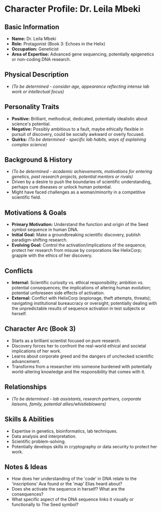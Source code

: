 # Character Profile: Dr. Leila Mbeki

## Basic Information
- **Name:** Dr. Leila Mbeki
- **Role:** Protagonist (Book 3: Echoes in the Helix)
- **Occupation:** Geneticist
- **Area of Expertise:** Advanced gene sequencing, potentially epigenetics or non-coding DNA research.

## Physical Description
- *(To be determined - consider age, appearance reflecting intense lab work or intellectual focus)*

## Personality Traits
- **Positive:** Brilliant, methodical, dedicated, potentially idealistic about science's potential.
- **Negative:** Possibly ambitious to a fault, maybe ethically flexible in pursuit of discovery, could be socially awkward or overly focused.
- **Quirks:** *(To be determined - specific lab habits, ways of explaining complex science)*

## Background & History
- *(To be determined - academic achievements, motivations for entering genetics, past research projects, potential mentors or rivals)*
- Driven by a desire to push the boundaries of scientific understanding, perhaps cure diseases or unlock human potential.
- Might have faced challenges as a woman/minority in a competitive scientific field.

## Motivations & Goals
- **Primary Motivation:** Understand the function and origin of the Seed symbol sequence in human DNA.
- **Initial Goal:** Make a groundbreaking scientific discovery, publish paradigm-shifting research.
- **Evolving Goal:** Control the activation/implications of the sequence; protect her research from misuse by corporations like HelixCorp; grapple with the ethics of her discovery.

## Conflicts
- **Internal:** Scientific curiosity vs. ethical responsibility; ambition vs. potential consequences; the implications of altering human evolution; potential unforeseen side effects of activation.
- **External:** Conflict with HelixCorp (espionage, theft attempts, threats); navigating institutional bureaucracy or oversight; potentially dealing with the unpredictable results of sequence activation in test subjects or herself.

## Character Arc (Book 3)
- Starts as a brilliant scientist focused on pure research.
- Discovery forces her to confront the real-world ethical and societal implications of her work.
- Learns about corporate greed and the dangers of unchecked scientific advancement.
- Transforms from a researcher into someone burdened with potentially world-altering knowledge and the responsibility that comes with it.

## Relationships
- *(To be determined - lab assistants, research partners, corporate liaisons, family, potential allies/whistleblowers)*

## Skills & Abilities
- Expertise in genetics, bioinformatics, lab techniques.
- Data analysis and interpretation.
- Scientific problem-solving.
- Potentially develops skills in cryptography or data security to protect her work.

## Notes & Ideas
- How does her understanding of the 'code' in DNA relate to the 'inscriptions' Ava found or the 'map' Elias heard about?
- Does she activate the sequence in herself? What are the consequences?
- What specific aspect of the DNA sequence links it visually or functionally to The Seed symbol? 